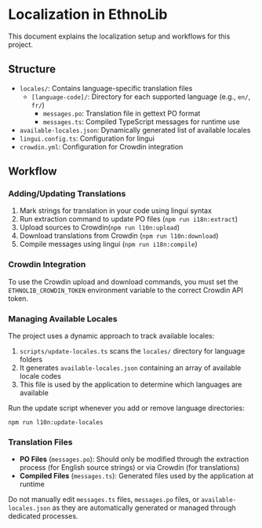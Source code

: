 # Localization in EthnoLib

This document explains the localization setup and workflows for this project.

## Structure

- `locales/`: Contains language-specific translation files
  - `[language-code]/`: Directory for each supported language (e.g., `en/`, `fr/`)
    - `messages.po`: Translation file in gettext PO format
    - `messages.ts`: Compiled TypeScript messages for runtime use
- `available-locales.json`: Dynamically generated list of available locales
- `lingui.config.ts`: Configuration for lingui
- `crowdin.yml`: Configuration for Crowdin integration

## Workflow

### Adding/Updating Translations

1. Mark strings for translation in your code using lingui syntax
2. Run extraction command to update PO files (`npm run i18n:extract`)
3. Upload sources to Crowdin(`npm run l10n:upload`)
4. Download translations from Crowdin (`npm run l10n:download`)
5. Compile messages using lingui (`npm run i18n:compile`)

### Crowdin Integration

To use the Crowdin upload and download commands, you must set the `ETHNOLIB_CROWDIN_TOKEN` environment variable to the correct Crowdin API token.

### Managing Available Locales

The project uses a dynamic approach to track available locales:

1. `scripts/update-locales.ts` scans the `locales/` directory for language folders
2. It generates `available-locales.json` containing an array of available locale codes
3. This file is used by the application to determine which languages are available

Run the update script whenever you add or remove language directories:

```
npm run l10n:update-locales
```

### Translation Files

- **PO Files** (`messages.po`): Should only be modified through the extraction process (for English source strings) or via Crowdin (for translations)
- **Compiled Files** (`messages.ts`): Generated files used by the application at runtime

Do not manually edit `messages.ts` files, `messages.po` files, or `available-locales.json` as they are automatically generated or managed through dedicated processes.
